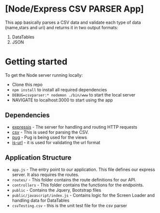 # [Node/Express CSV PARSER App]

This app basically parses a CSV data and validate each type of data (name,stars and uri) 
and returns it in two output formats:
1) DataTables
2) JSON 

# Getting started

To get the Node server running locally:

- Clone this repo
- `npm install` to install all required dependencies
- `DEBUG=csvparser:* nodemon ./bin/www` to start the local server
- NAVIGATE to localhost:3000 to start using the app

## Dependencies

- [expressjs](https://github.com/expressjs/express) - The server for handling and routing HTTP requests
- [csv](https://github.com/adaltas/node-csv)   - This is used for parsing the CSV.
- [pug](https://github.com/pugjs/pug)   - Pug is being used for the views
- [is-url](https://github.com/segmentio/is-url)    - it is used for validating the url format 

## Application Structure

- `app.js` - The entry point to our application. This file defines our express server. It also requires the routes.
- `routes/` - This folder contains the route definitions for our API.
- `controllers` - This folder contains the functions for the endpoints.
- `public` - Contains the Jquery, Bootstrap files 
- `public/javascript/index.js` - Contains logic for the Screen Loader and handling data for DataTables
- `csvTesting.csv` - this is the unit test file for the csv parser 
